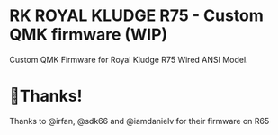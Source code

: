 # RK ROYAL KLUDGE R75 - Custom QMK firmware (WIP)
Custom QMK Firmware for Royal Kludge R75 Wired ANSI Model.

# 🥳Thanks!
Thanks to @irfan, @sdk66 and @iamdanielv for their firmware on R65
